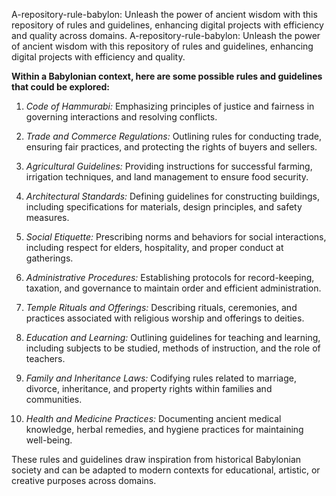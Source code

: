  A-repository-rule-babylon: Unleash the power of ancient wisdom with this repository of rules and guidelines, enhancing digital projects with efficiency and quality across domains.
 A-repository-rule-babylon: Unleash the power of ancient wisdom with this repository of rules and guidelines, enhancing digital projects with efficiency and quality.

 **Within a Babylonian context, here are some possible rules and guidelines that could be explored:**

1. *Code of Hammurabi:* Emphasizing principles of justice and fairness in governing interactions and resolving conflicts.

2. *Trade and Commerce Regulations:* Outlining rules for conducting trade, ensuring fair practices, and protecting the rights of buyers and sellers.

3. *Agricultural Guidelines:* Providing instructions for successful farming, irrigation techniques, and land management to ensure food security.

4. *Architectural Standards:* Defining guidelines for constructing buildings, including specifications for materials, design principles, and safety measures.

5. *Social Etiquette:* Prescribing norms and behaviors for social interactions, including respect for elders, hospitality, and proper conduct at gatherings.

6. *Administrative Procedures:* Establishing protocols for record-keeping, taxation, and governance to maintain order and efficient administration.

7. *Temple Rituals and Offerings:* Describing rituals, ceremonies, and practices associated with religious worship and offerings to deities.

8. *Education and Learning:* Outlining guidelines for teaching and learning, including subjects to be studied, methods of instruction, and the role of teachers.

9. *Family and Inheritance Laws:* Codifying rules related to marriage, divorce, inheritance, and property rights within families and communities.

10. *Health and Medicine Practices:* Documenting ancient medical knowledge, herbal remedies, and hygiene practices for maintaining well-being.

These rules and guidelines draw inspiration from historical Babylonian society and can be adapted to modern contexts for educational, artistic, or creative purposes across domains.
